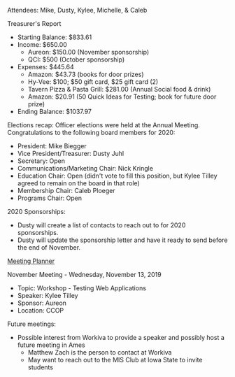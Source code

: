 Attendees: Mike, Dusty, Kylee, Michelle, & Caleb

Treasurer's Report
- Starting Balance: $833.61
- Income: $650.00
  - Aureon: $150.00 (November sponsorship)
  - QCI: $500 (October sponsorship)
- Expenses: $445.64
  - Amazon: $43.73 (books for door prizes)
  - Hy-Vee: $100; $50 gift card, $25 gift card (2)
  - Tavern Pizza & Pasta Grill: $281.00 (Annual Social food & drink)
  - Amazon: $20.91 (50 Quick Ideas for Testing; book for future door prize)
- Ending Balance: $1037.97

Elections recap: Officer elections were held at the Annual Meeting. Congratulations to the following board members for 2020:
- President: Mike Biegger
- Vice President/Treasurer: Dusty Juhl
- Secretary: Open
- Communications/Marketing Chair: Nick Kringle
- Education Chair: Open (didn't vote to fill this position, but Kylee Tilley agreed to remain on the board in that role)
- Membership Chair: Caleb Ploeger
- Programs Chair: Open

2020 Sponsorships:
- Dusty will create a list of contacts to reach out to for 2020 sponsorships.
- Dusty will update the sponsorship letter and have it ready to send before the end of November.

[Meeting Planner](https://docs.google.com/spreadsheets/d/1qY6O5bR5MWBwRZ-iIOG0dUWdoj8bld_chOMgfkDfrik/edit?usp=sharing)

November Meeting - Wednesday, November 13, 2019
- Topic: Workshop - Testing Web Applications 
- Speaker: Kylee Tilley
- Sponsor: Aureon
- Location: CCOP

Future meetings:
- Possible interest from Workiva to provide a speaker and possibly host a future meeting in Ames
  - Matthew Zach is the person to contact at Workiva
  - May want to reach out to the MIS Club at Iowa State to invite students

